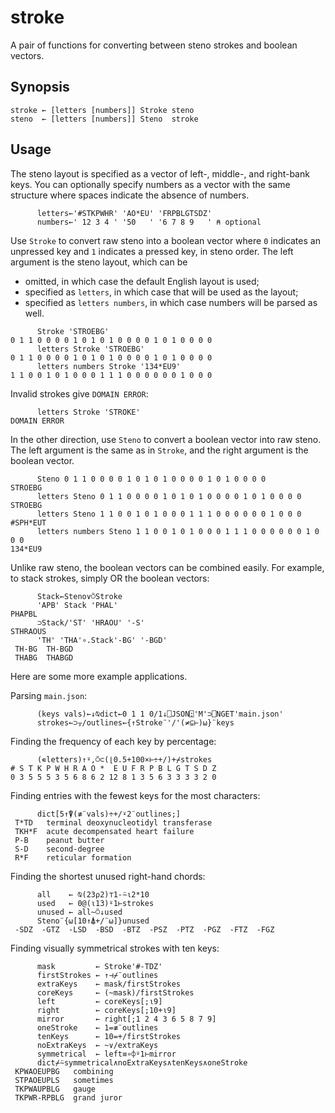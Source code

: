 # stroke

A pair of functions for converting between steno strokes and boolean vectors.

## Synopsis

    stroke ← [letters [numbers]] Stroke steno
    steno  ← [letters [numbers]] Steno  stroke

## Usage

The steno layout is specified as a vector of left-, middle-, and right-bank keys.
You can optionally specify numbers as a vector with the same structure where spaces indicate the absence of numbers.

          letters←'#STKPWHR' 'AO*EU' 'FRPBLGTSDZ'
          numbers←' 12 3 4 ' '50   ' '6 7 8 9   ' ⍝ optional

Use `Stroke` to convert raw steno into a boolean vector where `0` indicates an unpressed key and `1` indicates a pressed key, in steno order.
The left argument is the steno layout, which can be

- omitted, in which case the default English layout is used;
- specified as `letters`, in which case that will be used as the layout;
- specified as `letters numbers`, in which case numbers will be parsed as well.

<!-- dummy comment to force the code block to render properly -->

          Stroke 'STROEBG'
    0 1 1 0 0 0 0 1 0 1 0 1 0 0 0 0 1 0 1 0 0 0 0
          letters Stroke 'STROEBG'
    0 1 1 0 0 0 0 1 0 1 0 1 0 0 0 0 1 0 1 0 0 0 0
          letters numbers Stroke '134*EU9'
    1 1 0 0 1 0 1 0 0 0 1 1 1 0 0 0 0 0 0 1 0 0 0

Invalid strokes give `DOMAIN ERROR`:

          letters Stroke 'STROKE'
    DOMAIN ERROR

In the other direction, use `Steno` to convert a boolean vector into raw steno.
The left argument is the same as in `Stroke`, and the right argument is the boolean vector.

          Steno 0 1 1 0 0 0 0 1 0 1 0 1 0 0 0 0 1 0 1 0 0 0 0
    STROEBG
          letters Steno 0 1 1 0 0 0 0 1 0 1 0 1 0 0 0 0 1 0 1 0 0 0 0
    STROEBG
          letters Steno 1 1 0 0 1 0 1 0 0 0 1 1 1 0 0 0 0 0 0 1 0 0 0
    #SPH*EUT
          letters numbers Steno 1 1 0 0 1 0 1 0 0 0 1 1 1 0 0 0 0 0 0 1 0 0 0
    134*EU9

Unlike raw steno, the boolean vectors can be combined easily.
For example, to stack strokes, simply OR the boolean vectors:

          Stack←Steno∨⍥Stroke
          'APB' Stack 'PHAL'
    PHAPBL
          ⊃Stack/'ST' 'HRAOU' '-S'
    STHRAOUS
          'TH' 'THA'∘.Stack'-BG' '-BGD'
     TH-BG  TH-BGD
     THABG  THABGD

Here are some more example applications.

Parsing `main.json`:

          (keys vals)←↓⍉dict←0 1 1 0/1↓⎕JSON⍠'M'⊃⎕NGET'main.json'
          strokes←⊃⍪/outlines←{↑Stroke¨'/'(≠⊆⊢)⍵}¨keys

Finding the frequency of each key by percentage:

          (∊letters)↑⍤,⍥⊂(⌊0.5+100×⊢÷+/)+⌿strokes
    # S T K P W H R A O *  E U F R P B L G T S D Z
    0 3 5 5 5 3 5 6 8 6 2 12 8 1 3 5 6 3 3 3 3 2 0

Finding entries with the fewest keys for the most characters:

          dict[5↑⍒(≢¨vals)÷+/⍣2¨outlines;]
     T*TD   terminal deoxynucleotidyl transferase
     TKH*F  acute decompensated heart failure
     P-B    peanut butter
     S-D    second-degree
     R*F    reticular formation

Finding the shortest unused right-hand chords:

          all    ← ⍉(23⍴2)⊤1-⍨⍳2*10
          used   ← 0@(⍳13)⍤1⊢strokes
          unused ← all~⍥↓used
          Steno¨{⍵[10↑⍋+/¨⍵]}unused
     -SDZ  -GTZ  -LSD  -BSD  -BTZ  -PSZ  -PTZ  -PGZ  -FTZ  -FGZ

Finding visually symmetrical strokes with ten keys:

          mask         ← Stroke'#-TDZ'
          firstStrokes ← ↑⊣⌿¨outlines
          extraKeys    ← mask/firstStrokes
          coreKeys     ← (~mask)/firstStrokes
          left         ← coreKeys[;⍳9]
          right        ← coreKeys[;10+⍳9]
          mirror       ← right[;1 2 4 3 6 5 8 7 9]
          oneStroke    ← 1=≢¨outlines
          tenKeys      ← 10=+/firstStrokes
          noExtraKeys  ← ~∨/extraKeys
          symmetrical  ← left≡∘⌽⍤1⊢mirror
          dict⌿⍨symmetrical∧noExtraKeys∧tenKeys∧oneStroke
     KPWAOEUPBG   combining
     STPAOEUPLS   sometimes
     TKPWAUPBLG   gauge
     TKPWR-RPBLG  grand juror
